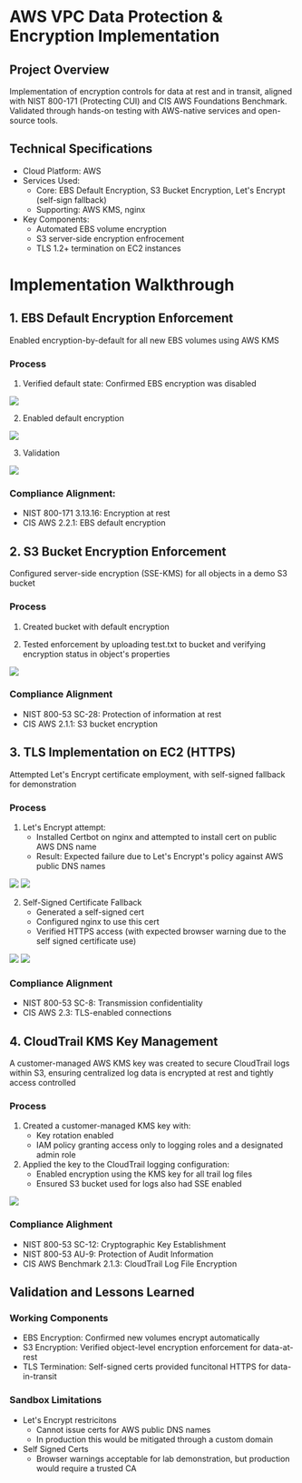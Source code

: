 # AWS VPC Data Protection & Encryption Implementation

## Project Overview
Implementation of encryption controls for data at rest and in transit, aligned with NIST 800-171 (Protecting CUI) and CIS AWS Foundations Benchmark. Validated through hands-on testing with AWS-native services and open-source tools.

## Technical Specifications
- Cloud Platform: AWS
- Services Used:
  - Core: EBS Default Encryption, S3 Bucket Encryption, Let's Encrypt (self-sign fallback)
  - Supporting: AWS KMS, nginx
- Key Components:
  - Automated EBS volume encryption
  - S3 server-side encryption enfrocement
  - TLS 1.2+ termination on EC2 instances

# Implementation Walkthrough
## 1. EBS Default Encryption Enforcement
Enabled encryption-by-default for all new EBS volumes using AWS KMS

### Process
1. Verified default state: Confirmed EBS encryption was disabled

![](https://github.com/ChadVanHalen/Tech-Portfolio/blob/main/projects/AWS%20VPC%20Hardening%20NIST%20CIS%20Compliance/images/Step%204/1%20Showing%20by%20default%20EBS%20encryption%20is%20off.png)

2. Enabled default encryption

![](https://github.com/ChadVanHalen/Tech-Portfolio/blob/main/projects/AWS%20VPC%20Hardening%20NIST%20CIS%20Compliance/images/Step%204/2%20EBS%20on%20by%20default.png)

3. Validation

![](https://github.com/ChadVanHalen/Tech-Portfolio/blob/main/projects/AWS%20VPC%20Hardening%20NIST%20CIS%20Compliance/images/Step%204/3%20Confirmed%20that%20creating%20a%20new%20instance%20shows%20volume%20has%20encryption%20by%20default.png)

### Compliance Alignment:
- NIST 800-171 3.13.16: Encryption at rest
- CIS AWS 2.2.1: EBS default encryption

## 2. S3 Bucket Encryption Enforcement
Configured server-side encryption (SSE-KMS) for all objects in a demo S3 bucket

### Process
1. Created bucket with default encryption

2. Tested enforcement by uploading test.txt to bucket and verifying encryption status in object's properties

![](https://github.com/ChadVanHalen/Tech-Portfolio/blob/main/projects/AWS%20VPC%20Hardening%20NIST%20CIS%20Compliance/images/Step%204/4IUPLO~1.PNG)

### Compliance Alignment
- NIST 800-53 SC-28: Protection of information at rest
- CIS AWS 2.1.1: S3 bucket encryption

## 3. TLS Implementation on EC2 (HTTPS)
Attempted Let's Encrypt certificate employment, with self-signed fallback for demonstration

### Process
1. Let's Encrypt attempt:
   - Installed Certbot on nginx and attempted to install cert on public AWS DNS name
   - Result: Expected failure due to Let's Encrypt's policy against AWS public DNS names

![](https://github.com/ChadVanHalen/Tech-Portfolio/blob/main/projects/AWS%20VPC%20Hardening%20NIST%20CIS%20Compliance/images/Step%204/6%20I%20install%20certbot.png)
![](https://github.com/ChadVanHalen/Tech-Portfolio/blob/main/projects/AWS%20VPC%20Hardening%20NIST%20CIS%20Compliance/images/Step%204/7IRUNT~1.PNG)

2. Self-Signed Certificate Fallback
   - Generated a self-signed cert
   - Configured nginx to use this cert
   - Verified HTTPS access (with expected browser warning due to the self signed certificate use)

![](https://github.com/ChadVanHalen/Tech-Portfolio/blob/main/projects/AWS%20VPC%20Hardening%20NIST%20CIS%20Compliance/images/Step%204/8DESPI~1.PNG)
![](https://github.com/ChadVanHalen/Tech-Portfolio/blob/main/projects/AWS%20VPC%20Hardening%20NIST%20CIS%20Compliance/images/Step%204/9%20Confirm%20HTTPS%20is%20enabled%20on%20the%20public%20server.png)

### Compliance Alignment
- NIST 800-53 SC-8: Transmission confidentiality
- CIS AWS 2.3: TLS-enabled connections

## 4. CloudTrail KMS Key Management
A customer-managed AWS KMS key was created to secure CloudTrail logs within S3, ensuring centralized log data is encrypted at rest and tightly access controlled

### Process
1. Created a customer-managed KMS key with:
   - Key rotation enabled
   - IAM policy granting access only to logging roles and a designated admin role
2. Applied the key to the CloudTrail logging configuration:
   - Enabled encryption using the KMS key for all trail log files
   - Ensured S3 bucket used for logs also had SSE enabled

![](https://github.com/ChadVanHalen/Tech-Portfolio/blob/main/projects/AWS%20VPC%20Hardening%20NIST%20CIS%20Compliance/images/Step%204/10%20Enabled%20key%20rotation%20in%20KMS.png)

### Compliance Alighment
- NIST 800-53 SC-12: Cryptographic Key Establishment
- NIST 800-53 AU-9: Protection of Audit Information
- CIS AWS Benchmark 2.1.3: CloudTrail Log File Encryption

## Validation and Lessons Learned
### Working Components
- EBS Encryption: Confirmed new volumes encrypt automatically
- S3 Encryption: Verified object-level encryption enforcement for data-at-rest
- TLS Termination: Self-signed certs provided funcitonal HTTPS for data-in-transit

### Sandbox Limitations
- Let's Encrypt restricitons
  - Cannot issue certs for AWS public DNS names
  - In production this would be mitigated through a custom domain
- Self Signed Certs
  - Browser warnings acceptable for lab demonstration, but production would require a trusted CA
